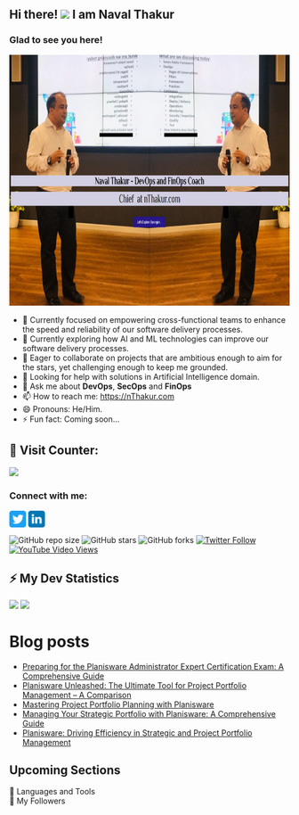 <!-- welcome message -->
<h2>Hi there! <img src="https://media.giphy.com/media/hvRJCLFzcasrR4ia7z/giphy.gif" width="25px"> I am Naval Thakur</h2>
<h3>Glad to see you here!</h3>

<a href="https://nthakur.com">
  <img src="https://github.com/thakurnaval/thakurnaval/blob/main/assets/nthakur-hero-banner.png" height="450" width="950" />
</a>
</br>

- 🔭 Currently focused on empowering cross-functional teams to enhance the speed and reliability of our software delivery processes.
- 🌱 Currently exploring how AI and ML technologies can improve our software delivery processes.
- 👯 Eager to collaborate on projects that are ambitious enough to aim for the stars, yet challenging enough to keep me grounded.
- 🤔 Looking for help with solutions in Artificial Intelligence domain.
- 💬 Ask me about <b>DevOps</b>, <b>SecOps</b> and <b>FinOps</b>
- 📫 How to reach me: https://nThakur.com
- 😄 Pronouns: He/Him.
- ⚡ Fun fact: Coming soon...

<!--
![Naval's GitHub stats](https://github-readme-stats.vercel.app/api?username=thakurnaval&show_icons=true&theme=dark)
--->

<p align="left"> 
  <h2>👯 Visit Counter: </h2><!-- retro visitor counter -->
  <img src="https://profile-counter.glitch.me/thakurnaval/count.svg" />
</p>

<!-- Connect with me -->
<h3 align="left">Connect with me:</h3>
<p align="left">

<a href="https://twitter.com/nthakur_dot_com" target="blank"><img align="center" src="https://github.com/thakurnaval/thakurnaval/blob/main/assets/twitter.svg" alt="Naval Thakur" height="30" width="30" /></a>
<a href="https://linkedin.com/in/navalthakur" target="blank"><img align="center" src="https://github.com/thakurnaval/thakurnaval/blob/main/assets/linkedin.svg" alt="Naval Thakur" height="30" width="30" /></a>

  ![GitHub repo size](https://img.shields.io/github/repo-size/thakurnaval/thakurnaval)
  ![GitHub stars](https://img.shields.io/github/stars/thakurnaval/thakurnaval?style=social)
  ![GitHub forks](https://img.shields.io/github/forks/thakurnaval/thakurnaval?style=social)
  [![Twitter Follow](https://img.shields.io/twitter/follow/nthakur_dot_com?style=social)](https://twitter.com/intent/follow?screen_name=nthakur_dot_com)
  [![YouTube Video Views](https://img.shields.io/youtube/views/SEvppxS8n3M?style=social)](https://www.youtube.com/@devopsism)
</p>

<!-- GitHub stats -->
<h2><b>⚡ My Dev Statistics</b></h2>
<p>
<!-- GitHub Stats -->
<img height="180em" src="https://github-readme-stats.vercel.app/api?username=thakurnaval&show_icons=true&hide_border=true&theme=dark" />
<!-- Most Used Languages -->
<img height="180em" src="https://github-readme-stats.vercel.app/api/top-langs/?username=thakurnaval&show_icons=true&hide_border=true&layout=compact&langs_count=8&theme=dark"/>
</p>


# Blog posts
<!-- BLOG-POST-LIST:START -->
- [Preparing for the Planisware Administrator Expert Certification Exam: A Comprehensive Guide](https://nthakur.com/preparing-for-the-planisware-administrator-expert-certification-exam-a-comprehensive-guide/)
- [Planisware Unleashed: The Ultimate Tool for Project Portfolio Management – A Comparison](https://nthakur.com/planisware-unleashed-the-ultimate-tool-for-project-portfolio-management-a-comparison/)
- [Mastering Project Portfolio Planning with Planisware](https://nthakur.com/mastering-project-portfolio-planning-with-planisware/)
- [Managing Your Strategic Portfolio with Planisware: A Comprehensive Guide](https://nthakur.com/managing-your-strategic-portfolio-with-planisware-a-comprehensive-guide/)
- [Planisware: Driving Efficiency in Strategic and Project Portfolio Management](https://nthakur.com/planisware-spm-ppm/)
<!-- BLOG-POST-LIST:END -->


<h2><b>Upcoming Sections</b></h2>
📌 Languages and Tools </br>
📌 My Followers </br>

<!--
- ☁️  **CLOUD:** build and teach in/for/with the cloud, [100+ resouces for you](https://github.com/lynnlangit/learning-cloud)
- 👩‍💻 **CODE:** responsibly, learn more about [ethical AI](https://github.com/lynnlangit/learning-ethical-ai)
- 👩‍🏫 **LEARN:** learning how to contribute to [computational bionformatics](https://github.com/lynnlangit/TeamTeri)
- 🔭 **BUILD:** genomic-scale [cloud pipelines for genomics](https://lynnlangit.com/2017/09/18/genomic-scale-data-pipelines/)
- 👯 **TEACH:** 30+ cloud & data courses on LinkedIn Learning [cloud topics](https://www.linkedin.com/learning/instructors/lynn-langit)
--->
